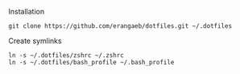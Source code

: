 Installation

    git clone https://github.com/erangaeb/dotfiles.git ~/.dotfiles


Create symlinks

    ln -s ~/.dotfiles/zshrc ~/.zshrc
    ln -s ~/.dotfiles/bash_profile ~/.bash_profile
